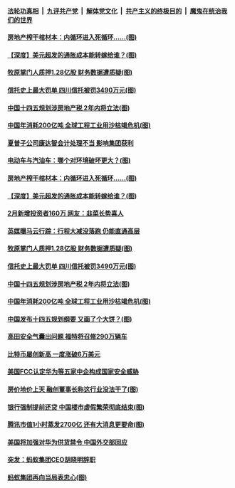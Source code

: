 

####  [法轮功真相](../../../../basic/blob/master/README.md?t=03151301) &nbsp;|&nbsp; [九评共产党](../../../../9ping.md/blob/master/README.md?t=03151301) &nbsp;|&nbsp; [解体党文化](../../../../jtdwh.md/blob/master/README.md?t=03151301)  &nbsp;|&nbsp; [共产主义的终极目的](../../../../gczydzjmd.md/blob/master/README.md?t=03151301) &nbsp;|&nbsp; [魔鬼在统治我们的世界](../../../../mgztzwmdsj.md/blob/master/README.md?t=03151301) 

#### [房地产榨干棺材本：内循环进入死循环……(图)](../pages/p5/965591.md?t=03151301) 

#### [【深度】美元超发的通胀成本能转嫁给谁？(图)](../pages/p5/965578.md?t=03151301) 

#### [牧原掌门人质押1.28亿股 财务数据遭质疑(图)](../pages/p5/965540.md?t=03151301) 

#### [信托史上最大罚单 四川信托被罚3490万元(图)](../pages/p5/965509.md?t=03151301) 

#### [中国十四五规划涉房地产税 2年内将立法(图)](../pages/p5/965482.md?t=03151301) 

#### [中国年消耗200亿吨 全球工程工业用沙枯竭危机(图)](../pages/p5/965481.md?t=03151301) 

#### [夏普子公司康达智会计处理不当 影响集团获利](../pages/p5/965601.md?t=03151301) 

#### [电动车与汽油车：哪个对环境破坏更大？(图)](../pages/p5/965588.md?t=03151301) 

#### [房地产榨干棺材本：内循环进入死循环……(图)](../pages/p5/965591.md?t=03151301) 

#### [【深度】美元超发的通胀成本能转嫁给谁？(图)](../pages/p5/965578.md?t=03151301) 

#### [2月新增投资者160万 网友：韭菜长势喜人](../pages/p5/965547.md?t=03151301) 

#### [英媒曝马云行踪：行程大减没落跑 仍能直通高层](../pages/p5/965541.md?t=03151301) 

#### [牧原掌门人质押1.28亿股 财务数据遭质疑(图)](../pages/p5/965540.md?t=03151301) 

#### [信托史上最大罚单 四川信托被罚3490万元(图)](../pages/p5/965509.md?t=03151301) 

#### [中国十四五规划涉房地产税 2年内将立法(图)](../pages/p5/965482.md?t=03151301) 

#### [中国年消耗200亿吨 全球工程工业用沙枯竭危机(图)](../pages/p5/965481.md?t=03151301) 

#### [中国发布十四五规划纲要 又画了个大饼？(图)](../pages/p5/965471.md?t=03151301) 

#### [高田安全气囊出问题 福特将召修290万辆车](../pages/p5/965469.md?t=03151301) 

#### [比特币屡创新高 一度涨破6万美元](../pages/p5/965461.md?t=03151301) 

#### [美国FCC认定华为等五家中企构成国家安全威胁](../pages/p5/965458.md?t=03151301) 

#### [房价地价上天 融创董事长称这行业没法干了(图)](../pages/p5/965422.md?t=03151301) 

#### [银行强制提前还贷 中国楼市虚假繁荣彻底结束(图)](../pages/p5/965402.md?t=03151301) 

#### [腾讯市值1小时蒸发2700亿 还有大消息更要命(图)](../pages/p5/965363.md?t=03151301) 

#### [美国将加强对华为供货禁令 中国外交部回应](../pages/p5/965357.md?t=03151301) 

#### [突发：蚂蚁集团CEO胡晓明辞职](../pages/p5/965356.md?t=03151301) 

#### [蚂蚁集团再向当局表忠心(图)](../pages/p5/965352.md?t=03151301) 

